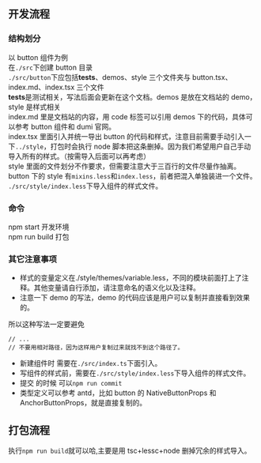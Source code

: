 ## 开发流程

### 结构划分

以 button 组件为例<br>
在`./src`下创建 button 目录<br>
`./src/button`下应包括**tests**、demos、style 三个文件夹与 button.tsx、index.md、index.tsx 三个文件<br>
**tests**是测试相关，写法后面会更新在这个文档。demos 是放在文档站的 demo，style 是样式相关<br>
index.md 里是文档站的内容，用 code 标签可以引用 demos 下的代码，具体可以参考 button 组件和 dumi 官网。<br>
index.tsx 里面引入并统一导出 button 的代码和样式，注意目前需要手动引入一下`../style`，打包时会执行 node 脚本把这条删掉。因为我们希望用户自己手动导入所有的样式。（按需导入后面可以再考虑）<br>
style 里面的文件划分不作要求，但需要注意大于三百行的文件尽量作抽离。button 下的 style 有`mixins.less`和`index.less`，前者把混入单独装进一个文件。<br>
`./src/style/index.less`下导入组件的样式文件。

### 命令

npm start 开发环境 <br>
npm run build 打包 <br>

### 其它注意事项

- 样式的变量定义在./style/themes/variable.less，不同的模块前面打上了注释。其他变量请自行添加，请注意命名的语义化以及注释。
- 注意一下 demo 的写法，demo 的代码应该是用户可以复制并直接看到效果的。

所以这种写法一定要避免

```tsx
// ...
// 不要用相对路径，因为这样用户复制过来就找不到这个路径了。
```

- 新建组件时 需要在`./src/index.ts`下面引入。
- 写组件的样式前，需要在`./src/style/index.less`下导入组件的样式文件。
- 提交 的时候 可以`npm run commit`
- 类型定义可以参考 antd，比如 button 的 NativeButtonProps 和 AnchorButtonProps，就是直接复制的。

## 打包流程

执行`npm run build`就可以哈,主要是用 tsc+lessc+node 删掉冗余的样式导入。
